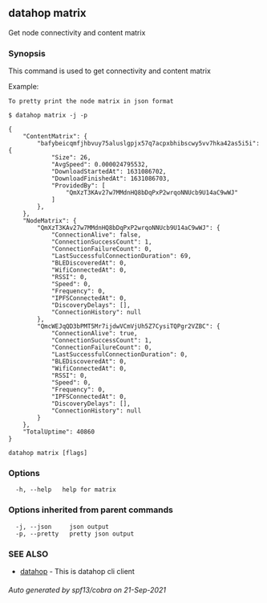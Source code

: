 ## datahop matrix

Get node connectivity and content matrix

### Synopsis


This command is used to get connectivity and 
content matrix

Example:

	To pretty print the node matrix in json format

	$ datahop matrix -j -p

	{
		"ContentMatrix": {
			"bafybeicqmfjhbvuy75aluslgpjx57q7acpxbhibscwy5vv7hka42as5i5i": {
				"Size": 26,
				"AvgSpeed": 0.000024795532,
				"DownloadStartedAt": 1631086702,
				"DownloadFinishedAt": 1631086703,
				"ProvidedBy": [
					"QmXzT3KAv27w7MMdnHQ8bDqPxP2wrqoNNUcb9U14aC9wWJ"
				]
			},
		},
		"NodeMatrix": {
			"QmXzT3KAv27w7MMdnHQ8bDqPxP2wrqoNNUcb9U14aC9wWJ": {
				"ConnectionAlive": false,
				"ConnectionSuccessCount": 1,
				"ConnectionFailureCount": 0,
				"LastSuccessfulConnectionDuration": 69,
				"BLEDiscoveredAt": 0,
				"WifiConnectedAt": 0,
				"RSSI": 0,
				"Speed": 0,
				"Frequency": 0,
				"IPFSConnectedAt": 0,
				"DiscoveryDelays": [],
				"ConnectionHistory": null
			},
			"QmcWEJqQD3bPMT5Mr7ijdwVCmVjUh5Z7CysiTQPgr2VZBC": {
				"ConnectionAlive": true,
				"ConnectionSuccessCount": 1,
				"ConnectionFailureCount": 0,
				"LastSuccessfulConnectionDuration": 0,
				"BLEDiscoveredAt": 0,
				"WifiConnectedAt": 0,
				"RSSI": 0,
				"Speed": 0,
				"Frequency": 0,
				"IPFSConnectedAt": 0,
				"DiscoveryDelays": [],
				"ConnectionHistory": null
			}
		},
		"TotalUptime": 40860
	}
		

```
datahop matrix [flags]
```

### Options

```
  -h, --help   help for matrix
```

### Options inherited from parent commands

```
  -j, --json     json output
  -p, --pretty   pretty json output
```

### SEE ALSO

* [datahop](datahop.md)	 - This is datahop cli client

###### Auto generated by spf13/cobra on 21-Sep-2021
